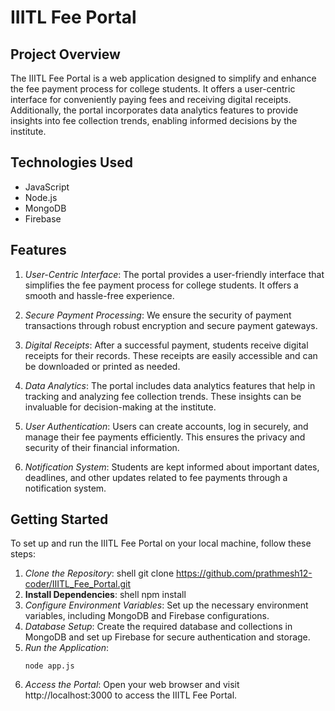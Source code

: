 # IIITL Fee Portal

## Project Overview

The IIITL Fee Portal is a web application designed to simplify and enhance the fee payment process for college students. It offers a user-centric interface for conveniently paying fees and receiving digital receipts. Additionally, the portal incorporates data analytics features to provide insights into fee collection trends, enabling informed decisions by the institute. 


## Technologies Used

- JavaScript
- Node.js
- MongoDB
- Firebase

## Features

1. *User-Centric Interface*: The portal provides a user-friendly interface that simplifies the fee payment process for college students. It offers a smooth and hassle-free experience.

2. *Secure Payment Processing*: We ensure the security of payment transactions through robust encryption and secure payment gateways.

3. *Digital Receipts*: After a successful payment, students receive digital receipts for their records. These receipts are easily accessible and can be downloaded or printed as needed.

4. *Data Analytics*: The portal includes data analytics features that help in tracking and analyzing fee collection trends. These insights can be invaluable for decision-making at the institute.

5. *User Authentication*: Users can create accounts, log in securely, and manage their fee payments efficiently. This ensures the privacy and security of their financial information.

6. *Notification System*: Students are kept informed about important dates, deadlines, and other updates related to fee payments through a notification system.

## Getting Started

To set up and run the IIITL Fee Portal on your local machine, follow these steps:

1. *Clone the Repository*:
   shell
   git clone <https://github.com/prathmesh12-coder/IIITL_Fee_Portal.git>
2. **Install Dependencies**:
   shell
   npm install
3. *Configure Environment Variables*:
   Set up the necessary environment variables, including MongoDB and Firebase configurations.
4. *Database Setup*:
   Create the required database and collections in MongoDB and set up Firebase for secure authentication and storage.
5. *Run the Application*:
   ```shell
   node app.js
6. *Access the Portal*:
   Open your web browser and visit http://localhost:3000 to access the IIITL Fee Portal.
